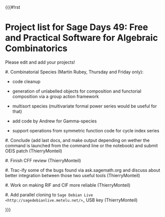 {{{#!rst

Project list for Sage Days 49: Free and Practical Software for Algebraic Combinatorics
======================================================================================


Please edit and add your projects!

#. Combinatorial Species (Martin Rubey, Thursday and Friday only):

  * code cleanup

  * generation of unlabelled objects for composition and functorial composition via a group action framework

  * multisort species (multivariate formal power series would be useful for that)

  * add code by Andrew for Gamma-species

  * support operations from symmetric function code for cycle index series

#. Conclude (add last docs, and make output depending on wether the command is launched from the command line or the notebook) and submit OEIS patch (ThierryMonteil)

#. Finish CFF review (ThierryMonteil)

#. Trac-ify some of the bugs found via ask.sagemath.org and discuss about better integration between those two useful tools (ThierryMonteil)

#. Work on making RIF and CIF more reliable (ThierryMonteil)

#. Add parallel cloning to `Sage Debian Live <http://sagedebianlive.metelu.net/>`_ USB key (ThierryMonteil)

}}}
